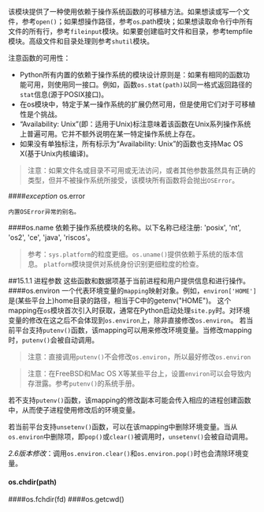 该模块提供了一种使用依赖于操作系统函数的可移植方法。如果想读或写一个文件，参考<code>open()</code>；如果想操作路径，参考<code>os</code>.path模块；如果想读取命令行中所有文件的所有行，参考<code>fileinput</code>模块。如果要创建临时文件和目录，参考tempfile模块。高级文件和目录处理则参考<code>shutil</code>模块。
 

注意函数的可用性：
* Python所有内置的依赖于操作系统的模块设计原则是：如果有相同的函数功能可用，则使用同一接口。例如，函数<code>os.stat(path)</code>以同一格式返回路径的<code>stat</code>信息(源于POSIX接口)。
* 在os模块中，特定于某一操作系统的扩展仍然可用，但是使用它们对于可移植性是个挑战。
* “Availability: Unix”(即：适用于Unix)标注意味着该函数在Unix系列操作系统上普遍可用。它并不额外说明在某一特定操作系统上存在。
* 如果没有单独标注，所有标示为“Availability: Unix”的函数也支持Mac OS X(基于Unix内核编译)。

> 注意：如果文件名或目录不可用或无法访问，或者其他参数虽然具有正确的类型，但并不被操作系统所接受，该模块所有函数将会抛出<code>OSError</code>。

####*exception* os.error

    内置OSError异常的别名。

####os.name
    依赖于操作系统模块的名称。以下名称已经注册: 'posix', 'nt', 'os2', 'ce', 'java', 'riscos'。 

> 参考：<code>sys.platform</code>的粒度更细。<code>os.uname()</code>提供依赖于系统的版本信息。
<code>platform</code>模块提供对系统身份识别更细粒度的检查。

##15.1.1 进程参数
这些函数和数据项基于当前进程和用户提供信息和进行操作。
####os.environ
一个代表环境变量的<code>mapping</code>映射对象。例如，<code>environ['HOME']</code>是(某些平台上)home目录的路径，相当于C中的getenv("HOME")。
这个mapping在<code>os</code>模块首次引入时获取，通常在Python启动处理<code>site.py</code>时。对环境变量的修改在这之后不会体现到<code>os.environ</code>上，除非直接修改<code>os.environ</code>。
若当前平台支持<code>putenv()</code>函数，该mapping可以用来修改环境变量。当修改mapping时，<code>putenv()</code>会被自动调用。

> 注意：直接调用<code>putenv()</code>不会修改<code>os.environ</code>，所以最好修改<code>os.environ</code>

> 注意：在FreeBSD和Mac OS X等某些平台上，设置<code>environ</code>可以会导致内存泄露。参考<code>putenv()</code>的系统手册。

若不支持<code>putenv()</code>函数，该mapping的修改副本可能会传入相应的进程创建函数中，从而使子进程使用修改后的环境变量。

若当前平台支持<code>unsetenv()</code>函数，可以在该mapping中删除环境变量。当从<code>os.environ</code>中删除项，即<code>pop()</code>或<code>clear()</code>被调用时，<code>unsetenv()</code>会被自动调用。

*2.6版本修改*：调用<code>os.environ.clear()</code>和<code>os.environ.pop()</code>时也会清除环境变量。

#### os.chdir(path)
####os.fchdir(fd)
####os.getcwd()

 

 

 
